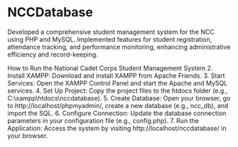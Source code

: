 # NCCDatabase
Developed a comprehensive student management system for the NCC using PHP and MySQL. Implemented features for student registration, attendance tracking, and performance monitoring, enhancing administrative efficiency and record-keeping.

How to Run the National Cadet Corps Student Management System
2. Install XAMPP: Download and install XAMPP from Apache Friends.
3. Start Services: Open the XAMPP Control Panel and start the Apache and MySQL services.
4. Set Up Project: Copy the project files to the htdocs folder (e.g., C:\xampp\htdocs\nccdatabase).
5. Create Database: Open your browser, go to http://localhost/phpmyadmin/, create a new database (e.g., ncc_db), and import the SQL.
6. Configure Connection: Update the database connection parameters in your configuration file (e.g., config.php).
7. Run the Application: Access the system by visiting http://localhost/nccdatabase/ in your browser.
